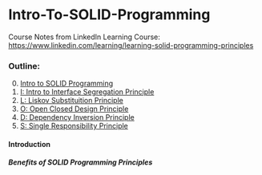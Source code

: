 # Intro-To-SOLID-Programming
Course Notes from LinkedIn Learning Course: https://www.linkedin.com/learning/learning-solid-programming-principles

### Outline:
0. [Intro to SOLID Programming](#introduction)
4. [I: Intro to Interface Segregation Principle]()
2. [L: Liskov Substituition Principle]()
3. [O: Open Closed Design Principle]()
5. [D: Dependency Inversion Principle]()
1. [S: Single Responsibility Principle]()


#### Introduction

##### Benefits of SOLID Programming Principles
